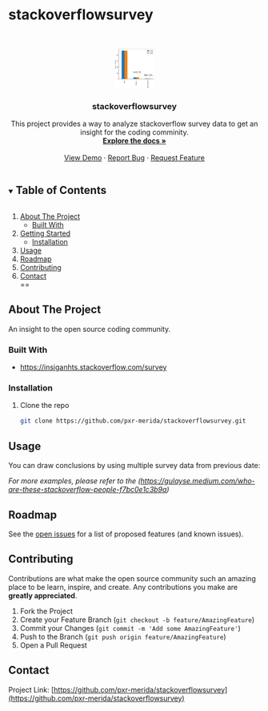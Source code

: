 # stackoverflowsurvey
<!-- PROJECT LOGO -->
<br />
<p align="center">
  <a href="https://github.com/pxr-merida/stackoverflowsurvey">
    <img src="images/output_9_1.png" alt="Logo" width="80" height="80">
  </a>

  <h3 align="center">stackoverflowsurvey</h3>

  <p align="center">
    This project provides a way to analyze stackoverflow survey data to get an insight for the coding comminity. 
    <br />
    <a href="https://github.com/pxr-merida/stackoverflowsurvey"><strong>Explore the docs »</strong></a>
    <br />
    <br />
    <a href="https://github.com/pxr-merida/stackoverflowsurvey">View Demo</a>
    ·
    <a href="https://github.com/pxr-merida/stackoverflowsurvey/issues">Report Bug</a>
    ·
    <a href="https://github.com/pxr-merida/stackoverflowsurvey/issues">Request Feature</a>
  </p>
</p>



<!-- TABLE OF CONTENTS -->
<details open="open">
  <summary><h2 style="display: inline-block">Table of Contents</h2></summary>
  <ol>
    <li>
      <a href="#about-the-project">About The Project</a>
      <ul>
        <li><a href="#built-with">Built With</a></li>
      </ul>
    </li>
    <li>
      <a href="#getting-started">Getting Started</a>
      <ul>
        <li><a href="#installation">Installation</a></li>
      </ul>
    </li>
    <li><a href="#usage">Usage</a></li>
    <li><a href="#roadmap">Roadmap</a></li>
    <li><a href="#contributing">Contributing</a></li>
    <li><a href="#contact">Contact</a></li>
==
  </ol>
</details>



<!-- ABOUT THE PROJECT -->
## About The Project

An insight to the open source coding community. 


### Built With

* https://insiganhts.stackoverflow.com/survey 



### Installation

1. Clone the repo
   ```sh
   git clone https://github.com/pxr-merida/stackoverflowsurvey.git
   ```

<!-- USAGE EXAMPLES -->
## Usage

You can draw conclusions by using multiple survey data from previous date: 

_For more examples, please refer to the (https://gulayse.medium.com/who-are-these-stackoverflow-people-f7bc0e1c3b9a)_



<!-- ROADMAP -->
## Roadmap

See the [open issues](https://github.com/pxr-merida/stackoverflowsurvey/issues) for a list of proposed features (and known issues).



<!-- CONTRIBUTING -->
## Contributing

Contributions are what make the open source community such an amazing place to be learn, inspire, and create. Any contributions you make are **greatly appreciated**.

1. Fork the Project
2. Create your Feature Branch (`git checkout -b feature/AmazingFeature`)
3. Commit your Changes (`git commit -m 'Add some AmazingFeature'`)
4. Push to the Branch (`git push origin feature/AmazingFeature`)
5. Open a Pull Request


<!-- CONTACT -->
## Contact

Project Link: [https://github.com/pxr-merida/stackoverflowsurvey](https://github.com/pxr-merida/stackoverflowsurvey)



